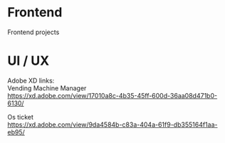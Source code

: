 # Frontend
Frontend projects


# UI / UX
Adobe XD links:  
Vending Machine Manager    
https://xd.adobe.com/view/17010a8c-4b35-45ff-600d-36aa08d471b0-6130/   

Os ticket   
https://xd.adobe.com/view/9da4584b-c83a-404a-61f9-db355164f1aa-eb95/    
